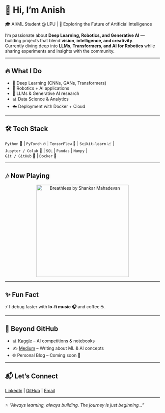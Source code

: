 # 👋 Hi, I’m Anish  

🎓 AI/ML Student @ LPU | 🚀 Exploring the Future of Artificial Intelligence  

I’m passionate about **Deep Learning, Robotics, and Generative AI** — building projects that blend **vision, intelligence, and creativity**.  
Currently diving deep into **LLMs, Transformers, and AI for Robotics** while sharing experiments and insights with the community.  

---

## 🔥 What I Do  
- 🤖 Deep Learning (CNNs, GANs, Transformers)  
- 🦾 Robotics + AI applications  
- 🧠 LLMs & Generative AI research  
- 📊 Data Science & Analytics  
- ☁️ Deployment with Docker + Cloud  

---

## 🛠️ Tech Stack  
`Python` 🐍 | `PyTorch` 🔥 | `TensorFlow` 🧠 | `Scikit-learn` 📈 |  
`Jupyter / Colab` 📓 | `SQL` | `Pandas` | `Numpy` |  
`Git / GitHub` 🐙 | `Docker` 🐳  

---

## 🎶 Now Playing  
<p align="center">
  <a href="https://open.spotify.com/track/6CxYAZ8rQZzfhTzjrxzM7j" target="_blank" rel="noopener noreferrer">
    <img src="https://i.scdn.co/image/ab67616d0000b273acc305e52e5c887cd174821f" alt="Breathless by Shankar Mahadevan" width="300" />
  </a>
</p>
 

---

## ✨ Fun Fact  
⚡ I debug faster with **lo-fi music 🎧** and coffee ☕.  

---

## 📂 Beyond GitHub  
- 📊 [Kaggle](https://www.kaggle.com/) – AI competitions & notebooks  
- ✍️ [Medium](https://medium.com/) – Writing about ML & AI concepts  
- 🌐 Personal Blog – Coming soon 🚀  

---

## 📬 Let’s Connect  
[LinkedIn](www.linkedin.com/in/anishkumar-ai) | [GitHub](https://github.com/anishk-neuroforge) | [Email](anishkumardev4@gmail.com)  

---
⭐️ *“Always learning, always building. The journey is just beginning...”*  
